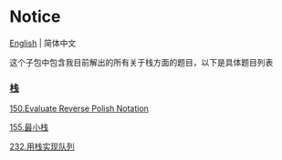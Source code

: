 # Notice
[English](https://github.com/cartoonYu/LeetCodeSolution/blob/master/src/main/java/org/LeetcodeSolution/Stack/README.md) | 简体中文

这个子包中包含我目前解出的所有关于栈方面的题目，以下是具体题目列表

### [栈](https://github.com/cartoonYu/LeetCodeSolution/blob/master/src/main/java/org/LeetcodeSolution/Stack)
[150.Evaluate Reverse Polish Notation](https://github.com/cartoonYu/LeetCodeSolution/blob/master/src/main/java/org/LeetcodeSolution/Stack/Solution150.java)

[155.最小栈](https://github.com/cartoonYu/LeetCodeSolution/blob/master/src/main/java/org/LeetcodeSolution/Stack/Solution155.java)

[232.用栈实现队列](https://github.com/cartoonYu/LeetCodeSolution/blob/master/src/main/java/org/LeetcodeSolution/Stack/Solution232.java)
